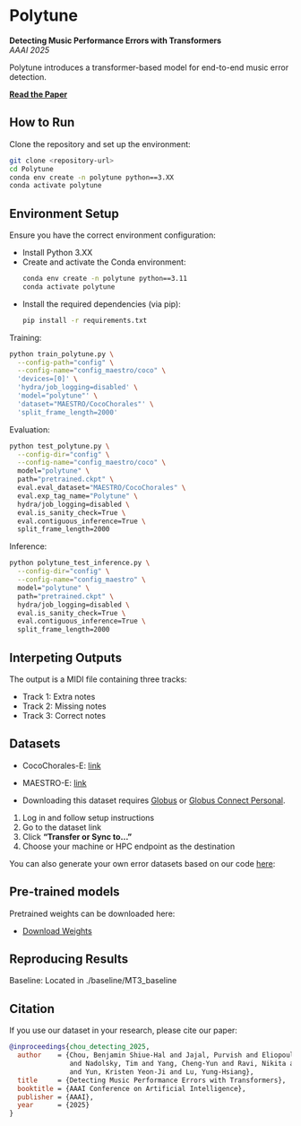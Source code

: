 # Polytune

**Detecting Music Performance Errors with Transformers**  
*AAAI 2025*

Polytune introduces a transformer-based model for end-to-end music error detection.

**[Read the Paper](https://arxiv.org/pdf/2501.02030)**

## How to Run

Clone the repository and set up the environment:
```bash
git clone <repository-url>
cd Polytune
conda env create -n polytune python==3.XX
conda activate polytune
```

## Environment Setup

Ensure you have the correct environment configuration:
- Install Python 3.XX
- Create and activate the Conda environment:
  ```bash
  conda env create -n polytune python==3.11
  conda activate polytune
  ```
- Install the required dependencies (via pip):
  ```bash
  pip install -r requirements.txt
  ```

Training:
```bash
python train_polytune.py \
  --config-path="config" \
  --config-name="config_maestro/coco" \
  'devices=[0]' \
  'hydra/job_logging=disabled' \
  'model="polytune"' \
  'dataset="MAESTRO/CocoChorales"' \
  'split_frame_length=2000'
```

Evaluation:
```bash
python test_polytune.py \
  --config-dir="config" \
  --config-name="config_maestro/coco" \
  model="polytune" \
  path="pretrained.ckpt" \
  eval.eval_dataset="MAESTRO/CocoChorales" \
  eval.exp_tag_name="Polytune" \
  hydra/job_logging=disabled \
  eval.is_sanity_check=True \
  eval.contiguous_inference=True \
  split_frame_length=2000
```

Inference:
```bash
python polytune_test_inference.py \
  --config-dir="config" \
  --config-name="config_maestro" \
  model="polytune" \
  path="pretrained.ckpt" \
  hydra/job_logging=disabled \
  eval.is_sanity_check=True \
  eval.contiguous_inference=True \
  split_frame_length=2000
```
## Interpeting Outputs

The output is a MIDI file containing three tracks:

- Track 1: Extra notes
- Track 2: Missing notes
- Track 3: Correct notes

## Datasets

- CocoChorales-E: [link](https://app.globus.org/file-manager?origin_id=55272af5-6d96-4381-a3ea-8d7197e57b33&origin_path=%2F)
- MAESTRO-E: [link](https://app.globus.org/file-manager?origin_id=63862b12-9f93-4f7c-ad7b-5a14ab5d1af2&origin_path=%2F)

- Downloading this dataset requires [Globus](https://www.globus.org) or [Globus Connect Personal](https://www.globus.org/globus-connect-personal).

1. Log in and follow setup instructions  
2. Go to the dataset link 
3. Click **“Transfer or Sync to…”**  
4. Choose your machine or HPC endpoint as the destination

You can also generate your own error datasets based on our code [here](https://github.com/ben2002chou/CocoChorales-E_MAESTRO-E):
## Pre-trained models

Pretrained weights can be downloaded here:
- [Download Weights](https://huggingface.co/ben2002chou/Polytune/tree/main)


## Reproducing Results

Baseline: Located in ./baseline/MT3_baseline

## Citation

If you use our dataset in your research, please cite our paper:

```bibtex
@inproceedings{chou_detecting_2025,
  author    = {Chou, Benjamin Shiue-Hal and Jajal, Purvish and Eliopoulos, Nicholas John 
               and Nadolsky, Tim and Yang, Cheng-Yun and Ravi, Nikita and Davis, James C. 
               and Yun, Kristen Yeon-Ji and Lu, Yung-Hsiang},
  title     = {Detecting Music Performance Errors with Transformers},
  booktitle = {AAAI Conference on Artificial Intelligence},
  publisher = {AAAI},
  year      = {2025}
}